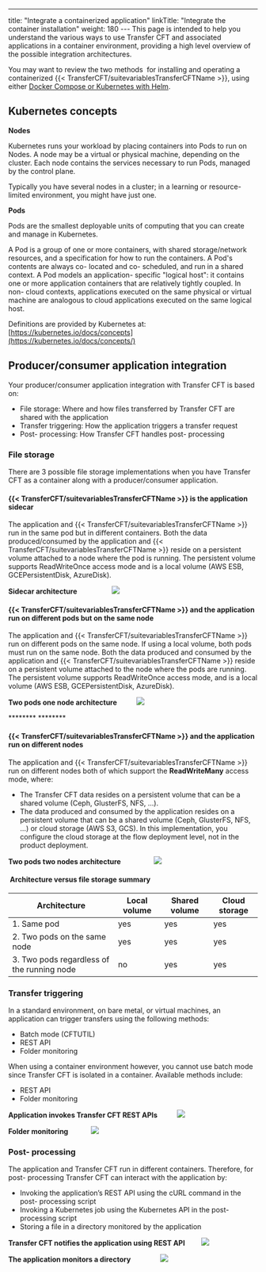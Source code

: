 ---
title: "Integrate a containerized application"
linkTitle: "Integrate the container installation"
weight: 180
--- This page is intended to help you understand the various ways to use Transfer CFT and associated applications in a container environment, providing a high level overview of the possible integration architectures.

You may want to review the two methods  for installing and operating a containerized {{< TransferCFT/suitevariablesTransferCFTName  >}}, using either [Docker Compose or Kubernetes with Helm](../install_container).

## Kubernetes concepts

****Nodes****

Kubernetes runs your workload by placing containers into Pods to run on Nodes. A node may be a virtual or physical machine, depending on the cluster. Each node contains the services necessary to run Pods, managed by the control plane.

Typically you have several nodes in a cluster; in a learning or resource- limited environment, you might have just one.

****Pods****

Pods are the smallest deployable units of computing that you can create and manage in Kubernetes.

A Pod is a group of one or more containers, with shared storage/network resources, and a specification for how to run the containers. A Pod's contents are always co- located and co- scheduled, and run in a shared context. A Pod models an application- specific "logical host": it contains one or more application containers that are relatively tightly coupled. In non- cloud contexts, applications executed on the same physical or virtual machine are analogous to cloud applications executed on the same logical host.

Definitions are provided by Kubernetes at: [https://kubernetes.io/docs/concepts](https://kubernetes.io/docs/concepts/)

## Producer/consumer application integration

Your producer/consumer application integration with Transfer CFT is based on:

- File storage: Where and how files transferred by Transfer CFT are shared with the application
- Transfer triggering: How the application triggers a transfer request
- Post- processing: How Transfer CFT handles post- processing

### File storage

There are 3 possible file storage implementations when you have Transfer CFT as a container along with a producer/consumer application.

#### {{< TransferCFT/suitevariablesTransferCFTName  >}} is the application sidecar

The application and {{< TransferCFT/suitevariablesTransferCFTName  >}} run in the same pod but in different containers. Both the data produced/consumed by the application and {{< TransferCFT/suitevariablesTransferCFTName  >}} reside on a persistent volume attached to a node where the pod is running. The persistent volume supports ReadWriteOnce access mode and is a local volume (AWS ESB, GCEPersistentDisk, AzureDisk).

********Sidecar architecture                     ![](/Images/TransferCFT/pod1.png)********

#### {{< TransferCFT/suitevariablesTransferCFTName  >}} and the application run on different pods but on the same node

The application and {{< TransferCFT/suitevariablesTransferCFTName  >}} run on different pods on the same node. If using a local volume, both pods must run on the same node. Both the data produced and consumed by the application and {{< TransferCFT/suitevariablesTransferCFTName  >}} reside on a persistent volume attached to the node where the pods are running. The persistent volume supports ReadWriteOnce access mode, and is a local volume (AWS ESB, GCEPersistentDisk, AzureDisk).

********Two pods one node architecture            ![](/Images/TransferCFT/pod2.png)********

******** ********

<span id="__RefHeading___Toc2647_2515630742"></span>

#### {{< TransferCFT/suitevariablesTransferCFTName  >}} and the application run on different nodes

The application and {{< TransferCFT/suitevariablesTransferCFTName  >}} run on different nodes both of which support the **ReadWriteMany** access mode, where:

- The Transfer CFT data resides on a persistent volume that can be a shared volume (Ceph, GlusterFS, NFS, ...).
- The data produced and consumed by the application resides on a persistent volume that can be a shared volume (Ceph, GlusterFS, NFS, ...) or cloud storage (AWS S3, GCS). In this implementation, you configure the cloud storage at the flow deployment level, not in the product deployment.

********Two pods two nodes architecture                    ![](/Images/TransferCFT/pod3.png)********

<span id="__RefHeading___Toc2649_2515630742"></span>

####  Architecture versus file storage summary
| Architecture | Local volume | Shared volume | Cloud storage |
| --- | --- | --- | --- |
| 1. Same pod | yes | yes | yes |
| 2. Two pods on the same node | yes | yes | yes |
| 3. Two pods regardless of the running node | no | yes | yes |
### Transfer triggering

In a standard environment, on bare metal, or virtual machines, an application can trigger transfers using the following methods:

- Batch mode (CFTUTIL)
- REST API
- Folder monitoring

When using a container environment however, you cannot use batch mode since Transfer CFT is isolated in a container. Available methods include:

- REST API
- Folder monitoring

****Application invokes Transfer CFT REST APIs            ![](/Images/TransferCFT/trigger_restapi.png)****

****Folder monitoring              ![](/Images/TransferCFT/foldermonitoring_trigger.png)****

### Post- processing
The application and Transfer CFT run in different containers. Therefore, for post- processing Transfer CFT can interact with the application by:

- Invoking the application’s REST API using the cURL command in the post- processing script
- Invoking a Kubernetes job using the Kubernetes API in the post- processing script
- Storing a file in a directory monitored by the application

****Transfer CFT notifies the application using REST API          ![](/Images/TransferCFT/cft_container_app_post_processing.png)****

****The application monitors a directory                  ![](/Images/TransferCFT/foldermonitoring_container.png)****
